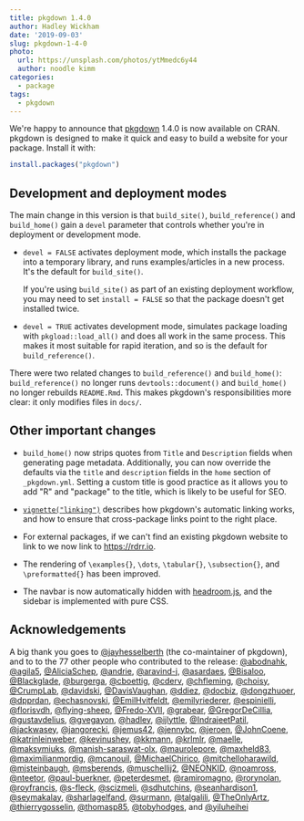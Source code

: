 ```yaml
---
title: pkgdown 1.4.0
author: Hadley Wickham
date: '2019-09-03'
slug: pkgdown-1-4-0
photo:
  url: https://unsplash.com/photos/ytMmedc6y44
  author: noodle kimm
categories:
  - package
tags:
  - pkgdown
---
```


We're happy to announce that [pkgdown](https://pkgdown.r-lib.org/) 1.4.0 is now
available on CRAN. pkgdown is designed to make it quick and easy to build a
website for your package. Install it with:


```r
install.packages("pkgdown")
```


## Development and deployment modes

The main change in this version is that `build_site()`, `build_reference()` and  `build_home()` gain a `devel` parameter that controls whether you're in deployment or development mode. 

*  `devel = FALSE` activates deployment mode, which installs the package into a 
    temporary library, and runs examples/articles in a new process. It's the
    default for `build_site()`. 
  
    If you're using `build_site()` as part of an existing deployment workflow, 
    you may need to set `install = FALSE` so that the package doesn't get 
    installed twice.

*   `devel = TRUE` activates development mode, simulates package loading with
    `pkgload::load_all()` and does all work in the same process. This makes it
    most suitable for rapid iteration, and so is the default for 
    `build_reference()`. 
  
There were two related changes to `build_reference()` and `build_home()`: `build_reference()` no longer runs `devtools::document()` and `build_home()` no longer rebuilds `README.Rmd`.  This makes pkgdown's responsibilities more clear: it only modifies files in `docs/`.

## Other important changes

* `build_home()` now strips quotes from `Title` and `Description` fields 
  when generating page metadata. Additionally, you can now override the 
  defaults via the `title` and `description` fields in the `home` section of 
  `_pkgdown.yml`. Setting a custom title is good practice as it allows you to 
  add "R" and "package" to the title, which is likely to be useful for SEO.

* [`vignette("linking")`](https://pkgdown.r-lib.org/articles/linking.html) 
  describes how pkgdown's automatic linking works, and how to ensure that
  cross-package links point to the right place. 
  
* For external packages, if we can't find an existing pkgdown website to link
  to we now link to <https://rdrr.io>.

* The rendering of `\examples{}`, `\dots`, `\tabular{}`, `\subsection{}`,
  and `\preformatted{}` has been improved.

* The navbar is now automatically hidden with 
  [headroom.js](https://wicky.nillia.ms/headroom.js/), and the sidebar
  is implemented with pure CSS.

## Acknowledgements

A big thank you goes to [&#x0040;jayhesselberth](https://github.com/jayhesselberth) (the co-maintainer of pkgdown), and to to the 77 other people who contributed to the release:
[&#x0040;abodnahk](https://github.com/abodnahk), [&#x0040;agila5](https://github.com/agila5), [&#x0040;AliciaSchep](https://github.com/AliciaSchep), [&#x0040;andrie](https://github.com/andrie), [&#x0040;aravind-j](https://github.com/aravind-j), [&#x0040;asardaes](https://github.com/asardaes), [&#x0040;Bisaloo](https://github.com/Bisaloo), [&#x0040;Blackglade](https://github.com/Blackglade), [&#x0040;burgerga](https://github.com/burgerga), [&#x0040;cboettig](https://github.com/cboettig), [&#x0040;cderv](https://github.com/cderv), [&#x0040;chfleming](https://github.com/chfleming), [&#x0040;choisy](https://github.com/choisy), [&#x0040;CrumpLab](https://github.com/CrumpLab), [&#x0040;davidski](https://github.com/davidski), [&#x0040;DavisVaughan](https://github.com/DavisVaughan), [&#x0040;ddiez](https://github.com/ddiez), [&#x0040;docbiz](https://github.com/docbiz), [&#x0040;dongzhuoer](https://github.com/dongzhuoer), [&#x0040;dpprdan](https://github.com/dpprdan), [&#x0040;echasnovski](https://github.com/echasnovski), [&#x0040;EmilHvitfeldt](https://github.com/EmilHvitfeldt), [&#x0040;emilyriederer](https://github.com/emilyriederer), [&#x0040;espinielli](https://github.com/espinielli), [&#x0040;florisvdh](https://github.com/florisvdh), [&#x0040;flying-sheep](https://github.com/flying-sheep), [&#x0040;Fredo-XVII](https://github.com/Fredo-XVII), [&#x0040;grabear](https://github.com/grabear), [&#x0040;GregorDeCillia](https://github.com/GregorDeCillia), [&#x0040;gustavdelius](https://github.com/gustavdelius), [&#x0040;gvegayon](https://github.com/gvegayon), [&#x0040;hadley](https://github.com/hadley), [&#x0040;ijlyttle](https://github.com/ijlyttle), [&#x0040;IndrajeetPatil](https://github.com/IndrajeetPatil), [&#x0040;jackwasey](https://github.com/jackwasey), [&#x0040;jangorecki](https://github.com/jangorecki), [&#x0040;jemus42](https://github.com/jemus42), [&#x0040;jennybc](https://github.com/jennybc), [&#x0040;jeroen](https://github.com/jeroen), [&#x0040;JohnCoene](https://github.com/JohnCoene), [&#x0040;katrinleinweber](https://github.com/katrinleinweber), [&#x0040;kevinushey](https://github.com/kevinushey), [&#x0040;kkmann](https://github.com/kkmann), [&#x0040;krlmlr](https://github.com/krlmlr), [&#x0040;maelle](https://github.com/maelle), [&#x0040;maksymiuks](https://github.com/maksymiuks), [&#x0040;manish-saraswat-olx](https://github.com/manish-saraswat-olx), [&#x0040;maurolepore](https://github.com/maurolepore), [&#x0040;maxheld83](https://github.com/maxheld83), [&#x0040;maximilianmordig](https://github.com/maximilianmordig), [&#x0040;mcanouil](https://github.com/mcanouil), [&#x0040;MichaelChirico](https://github.com/MichaelChirico), [&#x0040;mitchelloharawild](https://github.com/mitchelloharawild), [&#x0040;mjsteinbaugh](https://github.com/mjsteinbaugh), [&#x0040;msberends](https://github.com/msberends), [&#x0040;muschellij2](https://github.com/muschellij2), [&#x0040;NEONKID](https://github.com/NEONKID), [&#x0040;noamross](https://github.com/noamross), [&#x0040;nteetor](https://github.com/nteetor), [&#x0040;paul-buerkner](https://github.com/paul-buerkner), [&#x0040;peterdesmet](https://github.com/peterdesmet), [&#x0040;ramiromagno](https://github.com/ramiromagno), [&#x0040;rorynolan](https://github.com/rorynolan), [&#x0040;royfrancis](https://github.com/royfrancis), [&#x0040;s-fleck](https://github.com/s-fleck), [&#x0040;scizmeli](https://github.com/scizmeli), [&#x0040;sdhutchins](https://github.com/sdhutchins), [&#x0040;seanhardison1](https://github.com/seanhardison1), [&#x0040;seymakalay](https://github.com/seymakalay), [&#x0040;sharlagelfand](https://github.com/sharlagelfand), [&#x0040;surmann](https://github.com/surmann), [&#x0040;talgalili](https://github.com/talgalili), [&#x0040;TheOnlyArtz](https://github.com/TheOnlyArtz), [&#x0040;thierrygosselin](https://github.com/thierrygosselin), [&#x0040;thomasp85](https://github.com/thomasp85), [&#x0040;tobyhodges](https://github.com/tobyhodges), and [&#x0040;yiluheihei](https://github.com/yiluheihei)
